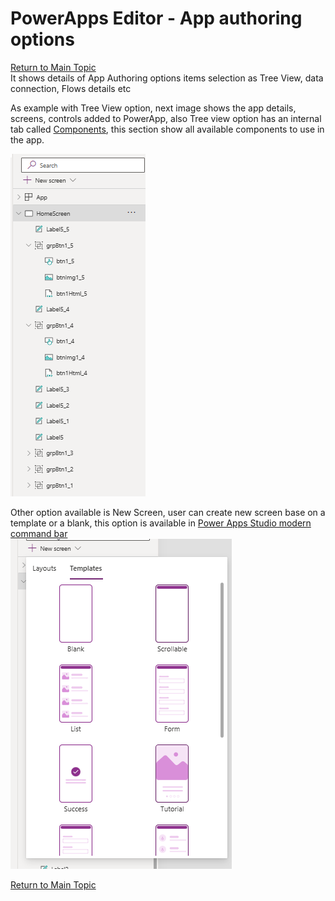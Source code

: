 # PowerApps Editor - App authoring options
[Return to Main Topic](https://github.com/felixbons/PowerPlatform/blob/main/PowerApps/beginner/3%20-%20PowerApps%20Editor%20-%20Let's%20take%20a%20look.md)<br>
It shows details of App Authoring options items selection as Tree View, data connection, Flows details etc<br>

As example with Tree View option, next image shows the app details, screens, controls added to PowerApp, also Tree view option has an internal tab called [Components](https://github.com/felixbons/PowerPlatform/blob/main/PowerApps/beginner/PowerApps%20Editor/3%20App%20authoring%20options%20-%20Screens%20and%20Components.md), this section show all available components to use in the app.<br>

![AppAuthoringOptions](/PowerApps/assets/Topic3/PAEDetails/2024-01-11_21-27-56.png)<br>


Other option available is New Screen, user can create new screen base on a template or a blank, this option is available in [Power Apps Studio modern command bar](https://github.com/felixbons/PowerPlatform/blob/main/PowerApps/beginner/PowerApps%20Editor/6%20Power%20Apps%20Studio%20modern%20command%20bar.md)<br>
![AppAuthoringOptions2](/PowerApps/assets/Topic3/PAEDetails/2024-01-11_21-28-18.png)<br>

[Return to Main Topic](https://github.com/felixbons/PowerPlatform/blob/main/PowerApps/beginner/3%20-%20PowerApps%20Editor%20-%20Let's%20take%20a%20look.md)